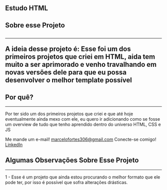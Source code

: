 <h2>Estudo HTML</h2>

<h2>Sobre esse Projeto<h2>
<hr />
A ideia desse projeto é:
Esse foi um dos primeiros projetos que criei em HTML, aida tem muito a ser aprimorado e venho travalhando em novas versões dele para que eu possa desenvolver o melhor template possível

<h2>Por quê?</h2>
<hr />
Por ter sido um dos primeiros projetos que criei e que até hoje eventualmente ainda mexo com ele, eu quero ir adicionando como se fosse um overview de tudo que tenho aprendido dentro do universo HTML, CSS e JS

Me mande um e-mail! marcelofortes306@gmail.com
Conecte-se comigo! <a href="https://www.linkedin.com/in/marcelo-fortes-608328144/">LinkedIn</a>


<h2>Algumas Observações Sobre Esse Projeto</h2>
<hr>
1 - Esse é um projeto que ainda estou procurando o melhor formato que ele pode ter, por isso é possível que sofra alterações drásticas.
